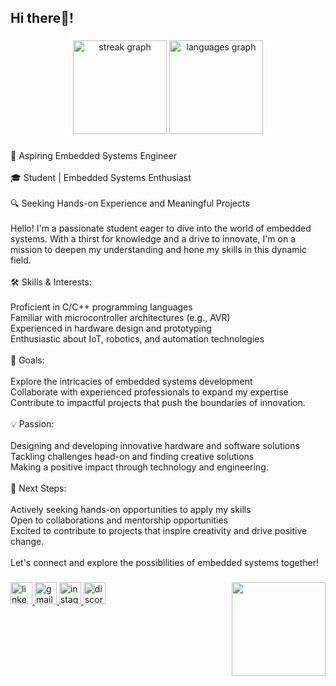 <h2 align="left">Hi there👋!</h2>

###

<div align="center">
  <img src="https://streak-stats.demolab.com?user=Elganiny&locale=en&mode=daily&theme=dracula&hide_border=false&border_radius=5" height="150" alt="streak graph"  />
  <img src="https://github-readme-stats.vercel.app/api/top-langs?username=Elganiny&locale=en&hide_title=false&layout=compact&card_width=320&langs_count=5&theme=dracula&hide_border=false" height="150" alt="languages graph"  />
</div>

###

<p align="left">🚀 Aspiring Embedded Systems Engineer<br><br>🎓 Student | Embedded Systems Enthusiast<br><br>🔍 Seeking Hands-on Experience and Meaningful Projects<br><br>Hello! I'm a passionate student eager to dive into the world of embedded systems. With a thirst for knowledge and a drive to innovate, I'm on a mission to deepen my understanding and hone my skills in this dynamic field.<br><br>🛠️ Skills & Interests:<br><br>Proficient in C/C++ programming languages<br>Familiar with microcontroller architectures (e.g., AVR)<br>Experienced in hardware design and prototyping<br>Enthusiastic about IoT, robotics, and automation technologies<br><br>🔭 Goals:<br><br>Explore the intricacies of embedded systems development<br>Collaborate with experienced professionals to expand my expertise<br>Contribute to impactful projects that push the boundaries of innovation.<br><br>💡 Passion:<br><br>Designing and developing innovative hardware and software solutions<br>Tackling challenges head-on and finding creative solutions<br>Making a positive impact through technology and engineering.<br><br>🌱 Next Steps:<br><br>Actively seeking hands-on opportunities to apply my skills<br>Open to collaborations and mentorship opportunities<br>Excited to contribute to projects that inspire creativity and drive positive change.<br><br>Let's connect and explore the possibilities of embedded systems together!</p>

###

<img align="right" height="150" src="https://media1.tenor.com/m/eNu5KK9s1RAAAAAC/cat-work.gif"  />

###

<div align="left">
  <a href="https://www.linkedin.com/in/mohammed-elganainy-a13b6b1a1" target="_blank">
    <img src="https://img.shields.io/static/v1?message=LinkedIn&logo=linkedin&label=&color=0077B5&logoColor=white&labelColor=&style=for-the-badge" height="35" alt="linkedin logo"  />
  </a>
  <a href="melganiny217@gmail.com" target="_blank">
    <img src="https://img.shields.io/static/v1?message=Gmail&logo=gmail&label=&color=D14836&logoColor=white&labelColor=&style=for-the-badge" height="35" alt="gmail logo"  />
  </a>
  <a href="https://www.instagram.com/mohammed_elganiny216/" target="_blank">
    <img src="https://img.shields.io/static/v1?message=Instagram&logo=instagram&label=&color=E4405F&logoColor=white&labelColor=&style=for-the-badge" height="35" alt="instagram logo"  />
  </a>
  <img src="https://img.shields.io/static/v1?message=Discord&logo=discord&label=&color=7289DA&logoColor=white&labelColor=&style=for-the-badge" height="35" alt="discord logo"  />
</div>

###
